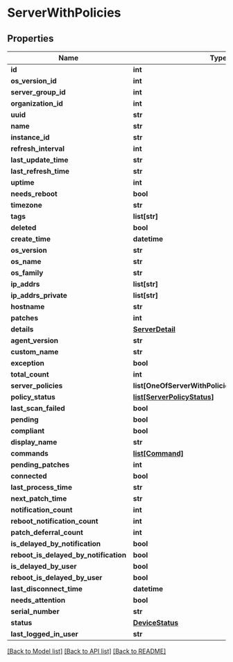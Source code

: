 # ServerWithPolicies

## Properties
Name | Type | Description | Notes
------------ | ------------- | ------------- | -------------
**id** | **int** |  | [optional] 
**os_version_id** | **int** |  | [optional] 
**server_group_id** | **int** |  | [optional] 
**organization_id** | **int** |  | [optional] 
**uuid** | **str** |  | [optional] 
**name** | **str** |  | [optional] 
**instance_id** | **str** |  | [optional] 
**refresh_interval** | **int** |  | [optional] 
**last_update_time** | **str** |  | [optional] 
**last_refresh_time** | **str** |  | [optional] 
**uptime** | **int** |  | [optional] 
**needs_reboot** | **bool** |  | [optional] 
**timezone** | **str** |  | [optional] 
**tags** | **list[str]** |  | [optional] 
**deleted** | **bool** |  | [optional] 
**create_time** | **datetime** |  | [optional] 
**os_version** | **str** |  | [optional] 
**os_name** | **str** |  | [optional] 
**os_family** | **str** |  | [optional] 
**ip_addrs** | **list[str]** |  | [optional] 
**ip_addrs_private** | **list[str]** |  | [optional] 
**hostname** | **str** |  | [optional] 
**patches** | **int** |  | [optional] 
**details** | [**ServerDetail**](ServerDetail.md) |  | [optional] 
**agent_version** | **str** |  | [optional] 
**custom_name** | **str** |  | [optional] 
**exception** | **bool** |  | [optional] 
**total_count** | **int** |  | [optional] 
**server_policies** | **list[OneOfServerWithPoliciesServerPoliciesItems]** |  | [optional] 
**policy_status** | [**list[ServerPolicyStatus]**](ServerPolicyStatus.md) |  | [optional] 
**last_scan_failed** | **bool** |  | [optional] 
**pending** | **bool** |  | [optional] 
**compliant** | **bool** |  | [optional] 
**display_name** | **str** |  | [optional] 
**commands** | [**list[Command]**](Command.md) |  | [optional] 
**pending_patches** | **int** |  | [optional] 
**connected** | **bool** |  | [optional] 
**last_process_time** | **str** |  | [optional] 
**next_patch_time** | **str** |  | [optional] 
**notification_count** | **int** |  | [optional] 
**reboot_notification_count** | **int** |  | [optional] 
**patch_deferral_count** | **int** |  | [optional] 
**is_delayed_by_notification** | **bool** |  | [optional] 
**reboot_is_delayed_by_notification** | **bool** |  | [optional] 
**is_delayed_by_user** | **bool** |  | [optional] 
**reboot_is_delayed_by_user** | **bool** |  | [optional] 
**last_disconnect_time** | **datetime** |  | [optional] 
**needs_attention** | **bool** |  | [optional] 
**serial_number** | **str** |  | [optional] 
**status** | [**DeviceStatus**](DeviceStatus.md) |  | [optional] 
**last_logged_in_user** | **str** |  | [optional] 

[[Back to Model list]](../README.md#documentation-for-models) [[Back to API list]](../README.md#documentation-for-api-endpoints) [[Back to README]](../README.md)

